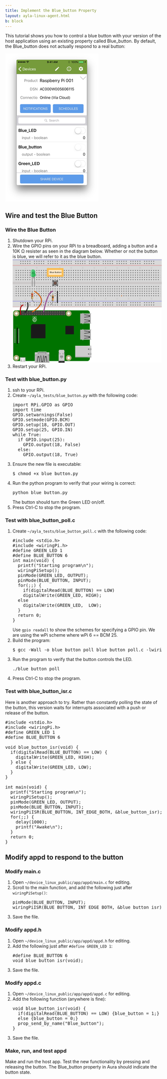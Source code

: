 ```yaml
---
title: Implement the Blue_button Property
layout: ayla-linux-agent.html
b: block
---
```


This tutorial shows you how to control a blue button with your version of the host application using an existing property called Blue_button. By default, the Blue_button does not actually respond to a real button:

<img src="../../guide/tests/aura-013.jpg" width="300">

## Wire and test the Blue Button

### Wire the Blue Button

<ol>
<li>Shutdown your RPi.</li>
<li>Wire the GPIO pins on your RPi to a breadboard, adding a button and a 10K Ω resister as seen in the diagram below. Whether or not the button is blue, we will refer to it as the blue button.
<img src="pinout.svg" width="550">
</li>
<li>Restart your RPi.</li>
</ol>

### Test with blue_button.py

<ol>
<li>ssh to your RPi.</li>
<li>Create <code>&#126;/ayla_tests/blue_button.py</code> with the following code:
<pre>
import RPi.GPIO as GPIO
import time
GPIO.setwarnings(False)
GPIO.setmode(GPIO.BCM)
GPIO.setup(18, GPIO.OUT)
GPIO.setup(25, GPIO.IN)
while True:
  if GPIO.input(25):
    GPIO.output(18, False)
  else:
    GPIO.output(18, True)
</pre>
</li>
<li>Ensure the new file is executable:
<pre>
$ chmod +x blue_button.py
</pre>
</li>
<li>Run the python program to verify that your wiring is correct:
<pre>
python blue_button.py
</pre>
The button should turn the Green LED on/off.
</li>
<li>Press Ctrl-C to stop the program.</li>
</ol>

### Test with blue_button_poll.c

<ol>
<li>Create <code>&#126;/ayla_tests/blue_button_poll.c</code> with the following code:
<pre>
#include &lt;stdio.h&gt;
#include &lt;wiringPi.h&gt;
#define GREEN_LED 1
#define BLUE_BUTTON 6
int main(void) {
  printf("Starting program\n");
  wiringPiSetup();
  pinMode(GREEN_LED, OUTPUT);
  pinMode(BLUE_BUTTON, INPUT);
  for(;;) {
    if(digitalRead(BLUE_BUTTON) == LOW)
    digitalWrite(GREEN_LED, HIGH);
  else
    digitalWrite(GREEN_LED,  LOW);
  }
  return 0;
}
</pre>
Use <code>gpio readall</code> to show the schemes for specifying a GPIO pin. We are using the wPi scheme where wPi 6 == BCM 25.
</li>
<li>Build the program:
<pre>
$ gcc -Wall -o blue_button_poll blue_button_poll.c -lwiringPi
</pre>
</li>
<li>Run the program to verify that the button controls the LED.
<pre>
./blue_button_poll
</pre>
</li>
<li>Press Ctrl-C to stop the program.</li>
</ol>

### Test with blue_button_isr.c

Here is another approach to try. Rather than constantly polling the state of the button, this version waits for interrupts associated with a push or release of the button.

<pre>
#include &lt;stdio.h&gt;
#include &lt;wiringPi.h&gt;
#define GREEN_LED 1
#define BLUE_BUTTON 6

void blue_button_isr(void) {
  if(digitalRead(BLUE_BUTTON) == LOW) {
    digitalWrite(GREEN_LED, HIGH);
  } else {
    digitalWrite(GREEN_LED, LOW);
  }
}

int main(void) {
  printf("Starting program\n");
  wiringPiSetup();
  pinMode(GREEN_LED, OUTPUT);
  pinMode(BLUE_BUTTON, INPUT);
  wiringPiISR(BLUE_BUTTON, INT_EDGE_BOTH, &blue_button_isr);
  for(;;) {
    delay(1000);
    printf("Awake\n");
  }
  return 0;
}
</pre>

## Modify appd to respond to the button

### Modify main.c

<ol>
<li>Open <code>&#126;/device_linux_public/app/appd/main.c</code> for editing.</li>
<li>Scroll to the main function, and add the following just after <code>wiringPiSetup()</code>:
<pre>
pinMode(BLUE_BUTTON, INPUT);
wiringPiISR(BLUE_BUTTON, INT_EDGE_BOTH, &blue_button_isr);
</pre>
</li>
<li>Save the file.</li>
</ol>

### Modify appd.h

<ol>
<li>Open <code>&#126;/device_linux_public/app/appd/appd.h</code> for editing.</li>
<li>Add the following just after <code>#define GREEN_LED 1</code>:
<pre>
#define BLUE_BUTTON 6
void blue_button_isr(void);
</pre>
</li>
<li>Save the file.</li>
</ol>

### Modify appd.c

<ol>
<li>Open <code>&#126;/device_linux_public/app/appd/appd.c</code> for editing.</li>
<li>Add the following function (anywhere is fine):
<pre>
void blue_button_isr(void) {
  if(digitalRead(BLUE_BUTTON) == LOW) {blue_button = 1;}
  else {blue_button = 0;}
  prop_send_by_name("Blue_button");
}
</pre>
</li>
<li>Save the file.</li>
</ol>

### Make, run, and test appd

Make and run the host app. Test the new functionality by pressing and releasing the button. The Blue_button property in Aura should indicate the button state.

